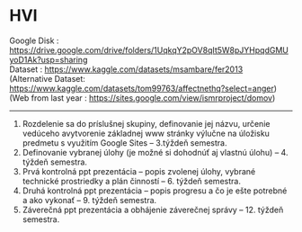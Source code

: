 # HVI

Google Disk : https://drive.google.com/drive/folders/1UqkqY2pOV8qIt5W8pJYHpqdGMUyoD1Ak?usp=sharing <br />
Dataset : https://www.kaggle.com/datasets/msambare/fer2013 <br />
(Alternative Dataset: https://www.kaggle.com/datasets/tom99763/affectnethq?select=anger) <br />
(Web from last year : https://sites.google.com/view/ismrproject/domov) <br />

-----

1. Rozdelenie sa do príslušnej skupiny, definovanie jej názvu, určenie  vedúceho avytvorenie základnej www stránky výlučne na úložisku predmetu s využitím Google Sites – 3.týždeň semestra.
2. Definovanie vybranej úlohy (je možné si dohodnúť aj vlastnú úlohu) – 4. týždeň semestra.
3. Prvá kontrolná ppt prezentácia – popis zvolenej úlohy, vybrané technické prostriedky a plán činností – 6. týždeň semestra.
4. Druhá kontrolná ppt prezentácia – popis progresu a čo je ešte potrebné a ako vykonať – 9. týždeň semestra.
5. Záverečná ppt prezentácia a obhájenie záverečnej správy – 12. týždeň semestra.
